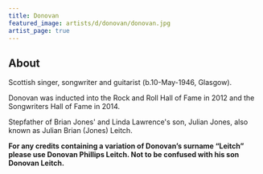 ```yaml
---
title: Donovan
featured_image: artists/d/donovan/donovan.jpg
artist_page: true
---
```

## About

Scottish singer, songwriter and guitarist (b.10-May-1946, Glasgow). 

Donovan was inducted into the Rock and Roll Hall of Fame in 2012 and the Songwriters Hall of Fame in 2014.

Stepfather of Brian Jones' and Linda Lawrence's son, Julian Jones, also known as Julian Brian (Jones) Leitch.
 
**For any credits containing a variation of Donovan’s surname “Leitch” please use Donovan Phillips Leitch.
Not to be confused with his son Donovan Leitch.**

